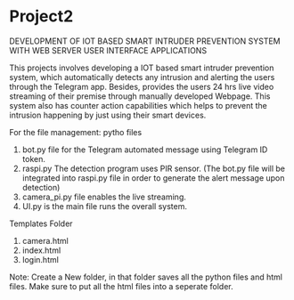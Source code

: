 # Project2
DEVELOPMENT OF IOT BASED SMART INTRUDER PREVENTION SYSTEM WITH WEB SERVER USER INTERFACE APPLICATIONS

This projects involves developing a IOT based smart intruder prevention system, which automatically detects any intrusion and alerting the users through the Telegram app. Besides, provides the users 24 hrs live video streaming of their premise through manually developed Webpage. This system also has counter action capabilities which helps to prevent the intrusion happening by just using their smart devices.

For the file management:
pytho files
1) bot.py file for the Telegram automated message using Telegram ID token.
2) raspi.py The detection program uses PIR sensor. (The bot.py file will be integrated into raspi.py file in order to generate the alert message upon detection)
3) camera_pi.py file enables the live streaming.
4) UI.py is the main file runs the overall system.

Templates Folder
1) camera.html
2) index.html
3) login.html

Note: Create a New folder, in that folder saves all the python files and html files. Make sure to put all the html files into a seperate folder.
